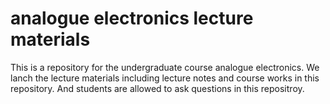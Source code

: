 # analogue electronics lecture materials
This is a repository for the undergraduate course analogue electronics.
We lanch the lecture materials including lecture notes and course works in this repository. And students are allowed to ask questions in this repositroy.
